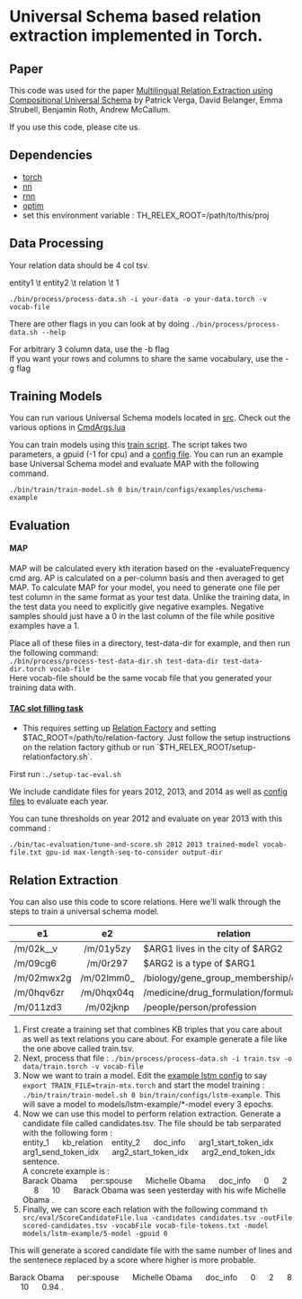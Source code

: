 # Universal Schema based relation extraction implemented in Torch.

Paper
------------
This code was used for the paper [Multilingual Relation Extraction using Compositional Universal Schema](http://arxiv.org/abs/1511.06396) by Patrick Verga, David Belanger, Emma Strubell, Benjamin Roth, Andrew McCallum.

If you use this code, please cite us.


Dependencies
-----------
- [torch](https://github.com/torch/torch7)
- [nn](https://github.com/torch/nn)
- [rnn](https://github.com/Element-Research/rnn)
- [optim](https://github.com/torch/optim)
- set this environment variable : TH_RELEX_ROOT=/path/to/this/proj


Data Processing
--------------
Your relation data should be 4 col tsv.

entity1 \t entity2 \t relation \t 1

`./bin/process/process-data.sh -i your-data -o your-data.torch -v vocab-file`

There are other flags in you can look at by doing `./bin/process/process-data.sh --help`

For arbitrary 3 column data, use the -b flag   
If you want your rows and columns to share the same vocabulary, use the -g flag   

Training Models
------------
You can run various Universal Schema models located in [src](https://github.com/patverga/torch-relation-extraction/blob/master/src/). Check out the various options in [CmdArgs.lua](https://github.com/patverga/torch-relation-extraction/blob/master/src/CmdArgs.lua)

You can train models using this [train script](https://github.com/patverga/torch-relation-extraction/blob/master/bin/train/train-model.sh). The script takes two parameters, a gpuid (-1 for cpu) and a [config file](https://github.com/patverga/torch-relation-extraction/tree/master/bin/train/configs). You can run an example base Universal Schema model and evaluate MAP with the following command. 

`./bin/train/train-model.sh 0 bin/train/configs/examples/uschema-example`

Evaluation
---------

#### MAP
MAP will be calculated every kth iteration based on the -evaluateFrequency cmd arg. AP is calculated on a per-column basis and then averaged to get MAP. To calculate MAP for your model, you need to generate one file per test column in the same format as your test data. Unlike the training data, in the test data you need to explicitly give negative examples. Negative samples should just have a 0 in the last column of the file while positive examples have a 1.

Place all of these files in a directory, test-data-dir for example, and then run the following command:   
`./bin/process/process-test-data-dir.sh test-data-dir test-data-dir.torch vocab-file`   
Here vocab-file should be the same vocab file that you generated your training data with.

####  [TAC slot filling task](http://www.nist.gov/tac/2013/KBP/)
- This requires setting up [Relation Factory](https://github.com/beroth/relationfactory) and setting $TAC_ROOT=/path/to/relation-factory. Just follow the setup instructions on the relation factory github or run `$TH_RELEX_ROOT/setup-relationfactory.sh`.

First run :`./setup-tac-eval.sh` 

We include candidate files for years 2012, 2013, and 2014 as well as [config files](https://github.com/patverga/torch-relation-extraction/tree/master/bin/tac-evaluation/configs/2013) to evaluate each year. 

You can tune thresholds on year 2012 and evaluate on year 2013 with this command :

`./bin/tac-evaluation/tune-and-score.sh 2012 2013 trained-model vocab-file.txt gpu-id max-length-seq-to-consider output-dir`

Relation Extraction
----------
You can also use this code to score relations. Here we'll walk through the steps to train a universal schema model. 

| e1         | e2            | relation  | 1 | 
| ------------- |:-------------:| -----| --- | 
| /m/02k__v | /m/01y5zy | $ARG1 lives in the city of $ARG2 | 1 | 
| /m/09cg6 | /m/0r297 | $ARG2 is a type of $ARG1 | 1 | 
| /m/02mwx2g | /m/02lmm0_ | /biology/gene_group_membership/gene | 1 | 
| /m/0hqv6zr | /m/0hqx04q | /medicine/drug_formulation/formulation_of | 1 | 
| /m/011zd3 | /m/02jknp | /people/person/profession | 1 | 
1. First create a training set that combines KB triples that you care about as well as text relations you care about. For example generate a file like the one above called train.tsv.
2. Next, process that file : `./bin/process/process-data.sh -i train.tsv -o data/train.torch -v vocab-file`
3. Now we want to train a model. Edit the [example lstm config](bin/train/configs/lstm-example) to say `export TRAIN_FILE=train-mtx.torch` and start the model training :  `./bin/train/train-model.sh 0 bin/train/configs/lstm-example`. This will save a model to models/lstm-example/*-model every 3 epochs.
4. Now we can use this model to perform relation extraction. Generate a candidate file called candidates.tsv. The file should be tab serparated with the following form :   
entity_1 &nbsp;&nbsp;&nbsp;&nbsp; kb_relation&nbsp;&nbsp;&nbsp;&nbsp;entity_2 &nbsp;&nbsp;&nbsp;&nbsp; doc_info &nbsp;&nbsp;&nbsp;&nbsp; arg1_start_token_idx	&nbsp;&nbsp;&nbsp;&nbsp; arg1_send_token_idx &nbsp;&nbsp;&nbsp;&nbsp;	arg2_start_token_idx &nbsp;&nbsp;&nbsp;&nbsp;	arg2_end_token_idx &nbsp;&nbsp;&nbsp;&nbsp; sentence.   
A concrete example is :   
Barack Obama &nbsp;&nbsp;&nbsp;&nbsp;	per:spouse &nbsp;&nbsp;&nbsp;&nbsp;	Michelle Obama &nbsp;&nbsp;&nbsp;&nbsp;	doc_info &nbsp;&nbsp;&nbsp;&nbsp;	0	&nbsp;&nbsp;&nbsp;&nbsp; 2 &nbsp;&nbsp;&nbsp;&nbsp;	8	 &nbsp;&nbsp;&nbsp;&nbsp; 10  &nbsp;&nbsp;&nbsp;&nbsp; Barack Obama was seen yesterday with his wife Michelle Obama .   
5. Finally, we can score each relation with the following command `th src/eval/ScoreCandidateFile.lua -candidates candidates.tsv -outFile scored-candidates.tsv -vocabFile vocab-file-tokens.txt -model models/lstm-example/5-model -gpuid 0`

This will generate a scored candidate file with the same number of lines and the sentenece replaced by a score where higher is more probable.  

Barack Obama &nbsp;&nbsp;&nbsp;&nbsp;	per:spouse &nbsp;&nbsp;&nbsp;&nbsp;	Michelle Obama &nbsp;&nbsp;&nbsp;&nbsp;	doc_info &nbsp;&nbsp;&nbsp;&nbsp;	0	&nbsp;&nbsp;&nbsp;&nbsp; 2 &nbsp;&nbsp;&nbsp;&nbsp;	8	 &nbsp;&nbsp;&nbsp;&nbsp; 10  &nbsp;&nbsp;&nbsp;&nbsp; 0.94 .

